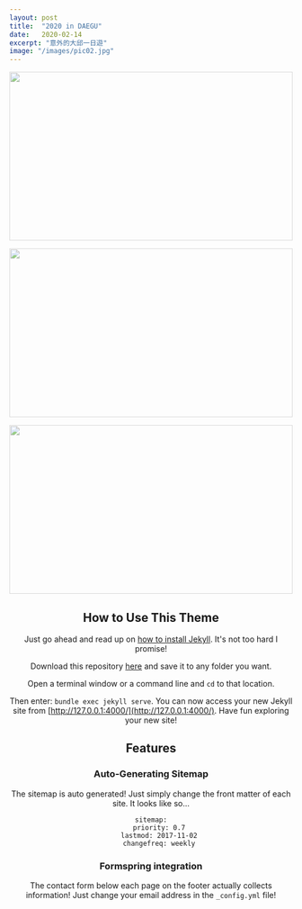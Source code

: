 ```yaml
---
layout: post
title:  "2020 in DAEGU"
date:   2020-02-14
excerpt: "意外的大邱一日遊"
image: "/images/pic02.jpg"
---
```

<style type="text/css">

<!--

.gg a:link img {

opacity: .6; /* 透明度60% FireFox 的寫法 */

filter: Alpha(Opacity=60); /* 透明度60% IE 的寫法 */

}

.gg a:visited img {

opacity: .6;

filter: Alpha(Opacity=60);

}

.gg a:hover img {

opacity: 1; /* 透明度100% FireFox 的寫法 */

filter: Alpha(Opacity=100); /* 透明度100% IE 的寫法 */

}

-->

</style>
<div align="center" class="gg">

<a href="#"><img src="https://tsaitsai2000.github.io/blog/images/Cebu/2.JPG" width="100%" height="300" border="0"></a>

<a href="#"><img src="https://tsaitsai2000.github.io/blog/images/Cebu/6.JPG" width="100%" height="300" border="0"></a>

<a href="#"><img src="https://tsaitsai2000.github.io/blog/images/Cebu/3.JPG" width="100%" height="300" border="0"></a>

## How to Use This Theme
Just go ahead and read up on [how to install Jekyll](https://jekyllrb.com/). It's not too hard I promise!

Download this repository [here](https://github.com/iwiedenm/jekyll-theme-massively) and save it to any folder you want.

Open a terminal window or a command line and ```cd``` to that location.

Then enter: ```bundle exec jekyll serve```. You can now access your new Jekyll site from [http://127.0.0.1:4000/](http://127.0.0.1:4000/). Have fun exploring your new site!

## Features
### Auto-Generating Sitemap
The sitemap is auto generated! Just simply change the front matter of each site. It looks like so...
```
sitemap:
    priority: 0.7
    lastmod: 2017-11-02
    changefreq: weekly
```
### Formspring integration
The contact form below each page on the footer actually collects information! Just change your email address in the ```_config.yml``` file!
